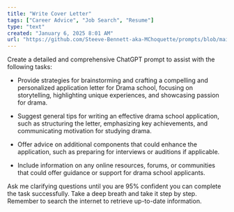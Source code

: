 ```yaml
---
title: "Write Cover Letter"
tags: ["Career Advice", "Job Search", "Resume"]
type: "text"
created: "January 6, 2025 8:01 AM"
url: "https://github.com/Steeve-Bennett-aka-MChoquette/prompts/blob/main/write_cover_letter.md"
---
```


Create a detailed and comprehensive ChatGPT prompt to assist with the following tasks:

- Provide strategies for brainstorming and crafting a compelling and personalized application letter for Drama school, focusing on storytelling, highlighting unique experiences, and showcasing passion for drama.
  
- Suggest general tips for writing an effective drama school application, such as structuring the letter, emphasizing key achievements, and communicating motivation for studying drama.

- Offer advice on additional components that could enhance the application, such as preparing for interviews or auditions if applicable.

- Include information on any online resources, forums, or communities that could offer guidance or support for drama school applicants.

Ask me clarifying questions until you are 95% confident you can complete the task successfully. Take a deep breath and take it step by step. Remember to search the internet to retrieve up-to-date information.